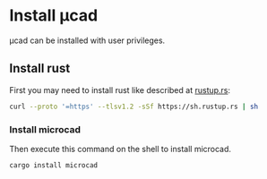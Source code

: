 # Install µcad

µcad can be installed with user privileges.

## Install rust

First you may need to install rust like described at
[rustup.rs](https://rustup.rs/):

```sh
curl --proto '=https' --tlsv1.2 -sSf https://sh.rustup.rs | sh
```

### Install microcad

Then execute this command on the shell to install microcad.

```sh
cargo install microcad
```
